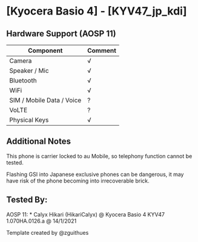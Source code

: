 # [Kyocera Basio 4] - [KYV47_jp_kdi]

## Hardware Support (AOSP 11)

| Component                 |      Comment                                              |
|---------------------------|-----------------------------------------------------------|
| Camera                    | √                                                         |
| Speaker / Mic             | √                                                         |
| Bluetooth                 | √                                                         |
| WiFi                      | √                                                         |
| SIM / Mobile Data / Voice | ?                                                         |
| VoLTE                     | ?                                                         |
| Physical Keys             | √                                                         |

## Additional Notes

This phone is carrier locked to au Mobile, so telephony function cannot be tested.

Flashing GSI into Japanese exclusive phones can be dangerous, it may have risk of the phone becoming into irrecoverable brick.

## Tested By:

AOSP 11: * Calyx Hikari (HikariCalyx) @ Kyocera Basio 4 KYV47 1.070HA.0126.a @ 14/1/2021

Template created by @zguithues